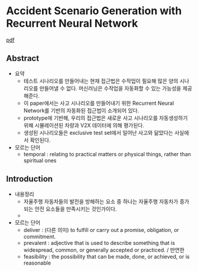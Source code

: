 # Accident Scenario Generation with Recurrent Neural Network

[pdf](../reference_summary/Accident_Scenario_Generation_with_Recurrent_Neural_Networks.pdf)

## Abstract

- 요약
  - 테스트 시나리오를 만들어내는 현재 접근법은 수작업이 필요해 많은 양의 시나리오를 만들어낼 수 없다. 머신러닝은 수작업을 자동화할 수 있는 가능성을 제공해준다.
  - 이 paper에서는 사고 시나리오를 만들어내기 위한 Recurrent Neural Network를 기반의 자동화된 접근법이 소개되어 있다. 
  - prototype에 기반해, 우리의 접근법은 새로운 사고 시나리오를 자동생성하기 위해 시뮬레이션된 차량과 V2X 데이터에 의해 평가된다.
  - 생성된 시나리오들은 exclusive test set에서 일어난 사고와 닮았다는 사실에서 확인된다.
- 모르는 단어
  - temporal : relating to practical matters or physical things, rather than spiritual ones

## Introduction

- 내용정리
  - 자율주행 자동차들의 발전을 방해하는 요소 중 하나는 자율주행 자동차가 증가되는 안전 요소들을 만족시키는 것인가이다.
  - 
- 모르는 단어
  - deliver : (다른 의미) to fulfill or carry out a promise, obligation, or commitment.
  - prevalent : adjective that is used to describe something that is widespread, common, or generally accepted or practiced. / 만연한
  - feasibility : the possibility that can be made, done, or achieved, or is reasonable

